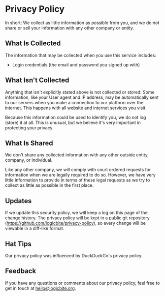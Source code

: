 # Privacy Policy

In short: We collect as little information as possible from you, and we do not share or sell your information with any other company or entity.

## What Is Collected

The information that may be collected when you use this service includes:

- Login credentials (the email and password you signed up with)

## What Isn't Collected

Anything that isn't explicitly stated above is not collected or stored. Some information, like your User agent and IP address, may be automatically sent to our servers when you make a connection to our platform over the internet. This happens with all website and internet services you visit.

Because this information could be used to identify you, we do not log (store) it at all. This is unusual, but we believe it's very important in protecting your privacy.

## What Is Shared

We don't share any collected information with any other outside entity, company, or individual. 

Like any other company, we will comply with court ordered requests for information when we are legally required to do so. However, we have very little information to provide in terms of these legal requests as we try to collect as little as possible in the first place.

## Updates

If we update this security policy, we will keep a log on this page of the change history. The privacy policy will be kept in a public git repository (https://github.com/logicbite/privacy-policy), so every change will be viewable in a diff-like format.

## Hat Tips

Our privacy policy was influenced by DuckDuckGo's privacy policy. 

## Feedback

If you have any questions or comments about our privacy policy, feel free to get in touch at hello@logicbite.org.